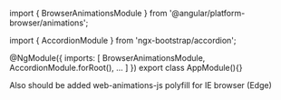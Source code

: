 import { BrowserAnimationsModule } from '@angular/platform-browser/animations';

import { AccordionModule } from 'ngx-bootstrap/accordion';

@NgModule({
  imports: [
    BrowserAnimationsModule,
    AccordionModule.forRoot(),
    ...
  ]
})
export class AppModule(){}

Also should be added web-animations-js polyfill for IE browser (Edge)
